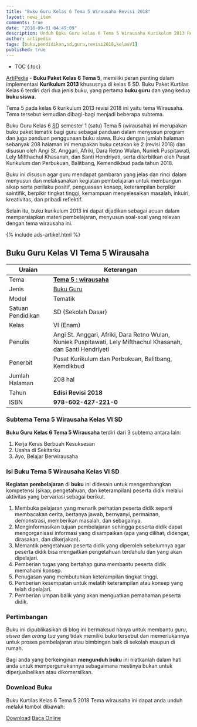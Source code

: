 ```yaml
---
title: "Buku Guru Kelas 6 Tema 5 Wirausaha Revisi 2018"
layout: news_item
comments: true
date: "2018-09-01 04:49:09"
description: Unduh Buku Guru kelas 6 Tema 5 Wirausaha Kurikulum 2013 Revisi 2018, buku panduan guru menjadi faktor penunjang dalam pembelajaran.
author: artipedia
tags: [buku,pendidikan,sd,guru,revisi2018,kelasVI]
published: true
---
```

* TOC
{:toc}

<script type="application/ld+json">
{
  "@context":"http://schema.org",
  "@type":"Book",
  "name" : "{{ page.title }}",
  "author": {
    "@type":"Person",
    "name":"Angi St. Anggari, Afriki, Dara Retno Wulan, Nuniek Puspitawati, Lely Mifthachul Khasanah, dan Santi Hendriyeti"
  },
  "url" : "{{ site.url }}{{ page.url }}",
  "workExample" : [{
    "@type": "Book",
    "isbn": "978-602-427-221-0",
    "bookEdition": "Revisi 2018",
    "bookFormat": "http://schema.org/Hardcover",
    "potentialAction":{
    "@type":"ReadAction",
    "target":
      {
        "@type":"EntryPoint",
        "urlTemplate":"{{ site.url }}{{ page.url }}",
        "actionPlatform":[
          "http://schema.org/DesktopWebPlatform",
          "http://schema.org/IOSPlatform",
          "http://schema.org/AndroidPlatform"
        ]
      }
      }
    }
    ]
    }
 
</script>

[ArtiPedia](/ "ArtiPedia") - **Buku Paket Kelas 6 Tema 5**, memiliki peran penting dalam implementasi **Kurikulum 2013** khususnya di kelas 6 SD. Buku Paket Kurtilas Kelas 6 terdiri dari dua jenis buku, yang pertama **buku guru** dan yang kedua **buku siswa**. 

Tema 5 pada kelas 6 kurikulum 2013 revisi 2018 ini yaitu tema Wirausaha. Tema tersebut kemudian dibagi-bagi menjadi beberapa subtema.

Buku Guru Kelas 6 <acronym title="Sekolah Dasar">SD</acronym> semester 1 (satu) Tema 5 (wirausaha) ini merupakan buku paket tematik bagi guru sebagai panduan dalam menyusun program dan juga panduan penggunaan buku siswa. Buku dengan jumlah halaman sebanyak 208 halaman ini merupakan buku cetakan ke 2 (revisi 2018) dan disusun oleh Angi St. Anggari, Afriki, Dara Retno Wulan, Nuniek Puspitawati, Lely Mifthachul Khasanah, dan Santi Hendriyeti, serta diterbitkan oleh Pusat Kurikulum dan Perbukuan, Balitbang, Kemendikbud pada tahun 2018. 

Buku ini disusun agar guru mendapat gambaran yang jelas dan rinci dalam menyusun dan melaksanakan kegiatan pembelajaran untuk membangun sikap serta perilaku positif, penguasaan konsep, keterampilan berpikir saintifik, berpikir tingkat tinggi, kemampuan menyelesaikan masalah, inkuiri, kreativitas, dan pribadi reflektif.

Selain itu, buku kurikulum 2013 ini dapat dijadikan sebagai acuan dalam mempersiapkan materi pembelajaran, menyusun soal-soal yang relevan dengan tema wirausaha ini. 

{% include ads-artikel.html %}

## Buku Guru Kelas VI Tema 5 Wirausaha 

|Uraian|Keterangan|
| --- | --- |
|Tema|<a href="/wiki/buku-guru-kelas-6-tema-4-wirausaha-revisi-2018.html" title="Buku Guru Kelas 6 SD Tema 5 Wirausaha Revisi 2018"><strong>Tema 5 : wirausaha </strong></a>|
|Jenis|<a href="/buku" title="Buku Guru">Buku Guru</a>|
|Model|Tematik|
|Satuan Pendidikan|SD (Sekolah Dasar)|
Kelas|VI (Enam)|
Penulis|Angi St. Anggari, Afriki, Dara Retno Wulan, Nuniek Puspitawati, Lely Mifthachul Khasanah, dan Santi Hendriyeti|
|Penerbit|Pusat Kurikulum dan Perbukuan, Balitbang, Kemdikbud|
|Jumlah Halaman|208 hal|
|Tahun|<strong>Edisi Revisi 2018</strong>|
|ISBN|<strong>978-602-427-221-0</strong>|

### Subtema Tema 5 Wirausaha Kelas VI SD
<strong>Buku Guru</strong> <strong>Kelas 6 Tema 5 Wirausaha</strong> terdiri dari 3 subtema antara lain: 
1. Kerja Keras Berbuah Kesuksesan
2. Usaha di Sekitarku
3. Ayo, Belajar Berwirausaha

### Isi Buku Tema 5 Wirausaha Kelas VI SD

<b>Kegiatan pembelajaran</b> di <b>buku</b> ini didesain untuk mengembangkan kompetensi (sikap, pengetahuan, dan keterampilan) peserta didik melalui aktivitas yang bervariasi sebagai berikut.
<ol><li>Membuka pelajaran yang menarik perhatian peserta didik seperti membacakan cerita, bertanya jawab, bernyanyi, permainan, demonstrasi, memberikan masalah, dan sebagainya.</li><li>Menginformasikan tujuan pembelajaran sehingga peserta didik dapat mengorganisasi informasi yang disampaikan (apa yang dilihat, didengar, dirasakan, dan dikerjakan).</li><li>Memantik pengetahuan peserta didik yang diperoleh sebelumnya agar peserta didik bisa mengaitkan pengetahuan terdahulu dan yang akan dipelajari.</li><li>Pemberian tugas yang bertahap guna membantu peserta didik memahami konsep.</li><li>Penugasan yang membutuhkan keterampilan tingkat tinggi.</li><li>Pemberian kesempatan untuk melatih keterampilan atau konsep yang telah dipelajari.</li><li>Pemberian umpan balik yang akan menguatkan pemahaman peserta didik.</li></ol>
  
### Pertimbangan
Buku ini dipublikasikan di blog ini bermaksud hanya untuk membantu _guru_, _siswa_ dan _orang tua_ yang tidak memiliki buku tersebut dan memerlukannya untuk proses pembelajaran atau bimbingan baik di sekolah maupun di rumah.

Bagi anda yang berkeinginan <b>mengunduh buku</b> ini niatkanlah dalam hati anda untuk mempergunakannya sebagaimana mestinya bukan untuk diperjualbelikan atau dikomersilkan.
  
### Download Buku
Buku Kurtilas Kelas 6 Tema 5 2018 Tema wirausaha ini dapat anda unduh melalui tombol dibawah:
<p class="center"><a class="button download" href="https://docs.google.com/uc?export=download&id=16KV31b-tF_3vqW90FbhoPqX2bL_OjfT0" rel="nofollow" target="_blank" title="Download">Download</a>
<a class="button demo open-dialog" href="https://drive.google.com/file/d/16KV31b-tF_3vqW90FbhoPqX2bL_OjfT0/preview" Title="Baca Online" rel="nofollow">Baca Online</a></p>

